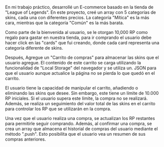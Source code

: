 En mi trabajo práctico, desarrollé un E-commerce basado en la tienda de "League of Legends". En este proyecto, creé un array con 5 categorías de skins, cada una con diferentes precios. La categoría "Mítica" es la más cara, mientras que la categoría "Común" es la más barata.

Como parte de la bienvenida al usuario, se le otorgan 10,000 RP como regalo para gastar en nuestra tienda, para ir comprando el usuario debe hacer click en las "cards" que fui creando, donde cada card representa una categoría diferente de skins.

Después, Agregue un "Carrito de compras" para almacenar las skins que el usuario agregue. El contenido de este carrito se carga utilizando la funcionalidad de "Local Storage" del navegador y se utiliza un. JSON para que el usuario aunque actualice la página no se pierda lo que quedó en el carrito.

El usuario tiene la capacidad de manipular el carrito, añadiendo o eliminando las skins que desee. Sin embargo, este tiene un límite de 10.000 RP iniciales. Si el usuario supera este límite, la compra no se realizará. Además, se realiza un seguimiento del valor total de las skins en el carrito para controlar los RP que se utilizarán en la compra.

Una vez que el usuario realiza una compra, se actualizan los RP restantes para permitirle seguir comprando. Además, al confirmar una compra, se crea un array que almacena el historial de compras del usuario mediante el método ".push". Esto posibilita que el usuario vea un resumen de sus compras anteriores.
